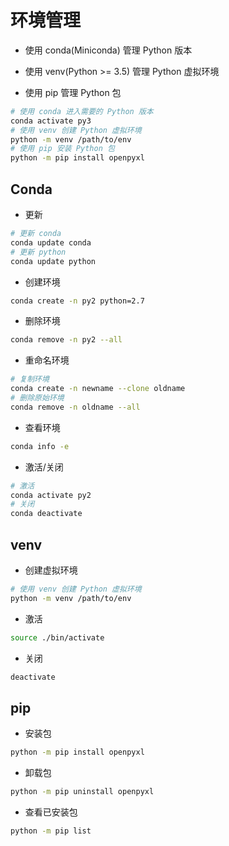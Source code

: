 # 环境管理

* 使用 conda(Miniconda) 管理 Python 版本

* 使用 venv(Python >= 3.5) 管理 Python 虚拟环境

* 使用 pip 管理 Python 包

```bash
# 使用 conda 进入需要的 Python 版本
conda activate py3
# 使用 venv 创建 Python 虚拟环境
python -m venv /path/to/env
# 使用 pip 安装 Python 包
python -m pip install openpyxl
```

## Conda

* 更新

```bash
# 更新 conda
conda update conda
# 更新 python
conda update python
```

* 创建环境

```bash
conda create -n py2 python=2.7
```

* 删除环境

```bash
conda remove -n py2 --all
```

* 重命名环境

```bash
# 复制环境
conda create -n newname --clone oldname
# 删除原始环境
conda remove -n oldname --all
```

* 查看环境

```bash
conda info -e
```

* 激活/关闭

```bash
# 激活
conda activate py2
# 关闭
conda deactivate
```

## venv

* 创建虚拟环境

```bash
# 使用 venv 创建 Python 虚拟环境
python -m venv /path/to/env
```

* 激活

```bash
source ./bin/activate
```

* 关闭

```bash
deactivate
```

## pip

* 安装包

```bash
python -m pip install openpyxl
```

* 卸载包

```bash
python -m pip uninstall openpyxl
```

* 查看已安装包

```bash
python -m pip list
```
